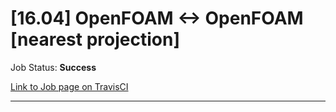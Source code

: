 # [16.04] OpenFOAM <-> OpenFOAM [nearest projection]

Job Status: **Success**

[Link to Job page on TravisCI](https://travis-ci.org/precice/systemtests/jobs/641970588)

---